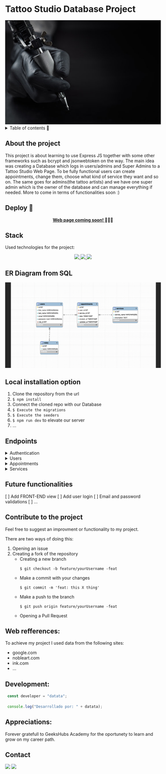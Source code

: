 # Tattoo Studio Database Project

<img src="./img/banner.jpg">
<br>

<details>
  <summary> Table of contents 📝</summary>
  <ol>
    <li><a href="#about-the-project">About the project</a></li>
    <li><a href="#deploy-🚀">Deploy</a></li>
    <li><a href="#stack">Stack</a></li>
    <li><a href="#er-diagram-from-sql">Database Diagram</a></li>
    <li><a href="#clond">Clone</a></li>
    <li><a href="#endpoints">Endpoints</a></li>
    <li><a href="#future-functionalities">Future functionalities</a></li>
    <li><a href="#contributions">Contributions</a></li>
    <li><a href="#web-refferances">Web refferance</a></li>
    <li><a href="#development">Development</a></li>
    <li><a href="#appreciations">Appreciations</a></li>
    <li><a href="#contact">Contact</a></li>
  </ol>
</details>

## About the project
This project is about learning to use Express JS together with some other frameworks such as bcrypt and jsonwebtoken on the way. The main idea was creating a Database which logs in users/admins and Super Admins to a Tattoo Studio Web Page. To be fully functional users can create appointments, change them, choose what kind of service they want and so on. The same goes for admins(the tattoo artists) and we have one super admin which is the owner of the database and can manage everything if needed. More to come in terms of functionalities soon :)  

## Deploy 🚀
<div align="center">
    <a href="https://www.google.com"><strong> Web page coming soon! </strong></a>🚀🚀🚀
</div>

## Stack
Used technologies for the project:
<div align="center">
<a href="https://www.expressjs.com/">
    <img src= "https://img.shields.io/badge/express.js-%23404d59.svg?style=for-the-badge&logo=express&logoColor=%2361DAFB"/>
</a>
<a href="https://nodejs.org/es/">
    <img src= "https://img.shields.io/badge/node.js-026E00?style=for-the-badge&logo=node.js&logoColor=white"/>
</a>
<a href="https://developer.mozilla.org/es/docs/Web/JavaScript">
    <img src= "https://img.shields.io/badge/javascipt-EFD81D?style=for-the-badge&logo=javascript&logoColor=black"/>
</a>
 </div>


## ER Diagram from SQL
<img src="./img/Screenshot 2024-07-03 at 20.05.06.png">

## Local installation option
1. Clone the repository from the url
2. ` $ npm install `
3. Connect the cloned repo with our Database
4. ``` $ Execute the migrations ``` 
5. ``` $ Execute the seeders ``` 
6. ``` $ npm run dev ``` to elevate our server
7. ...

## Endpoints
<details>
<summary>Authentication</summary>

- AUTH
    - REGISTER

            POST http://localhost:4000/api/auth/register
        body:
        ``` js
            {
                "user": "Name",
                "email": "yourmail@mail.com",
                "password": "123456789"
            }
        ```

    - LOGIN

            POST http://localhost:4000/api/auth/login  
        body:
        ``` js
            {
                "user": "Name",
                "email": "yourmail@mail.com",
                "password": "123456789"
            }
        ```
        </details>
        <details>

<summary>Users</summary>

- USERS

    - GET ALL USERS (ONLY FOR ADMINS)

            GET http://localhost:4000/api/users
        auth:
        ```
        your token

        ```

    - CHANGE PROFILE

            PUT http://localhost:4000/api/users/profile
        auth:
        ```
        your token

        ```
        body:
        ``` js
            {
                info you want to change goes here
            }
        ```

    - USER PROFILE

            GET http://localhost:4000/api/users/profile
        auth:
        ```
        your token

        ```


    - PROFILE UPDATE BY ID

            GET http://localhost:4000/api/users/profile
        auth:
        ```
        your token
        ```

    - DELETE USER BY ID

            GET http://localhost:4000/api/users/profile
        auth:
        ```
        your token
        ```


</details>

<details>
<summary>Appointments</summary>

- APPOINTMENTS

    - CREATE APPOINTMENT

            POST http://localhost:4000/api/appointments/create
        
        auth:
        ```
        your token
        ```
        body:
        ``` js
            {
                "appointment_date": "2024/01/01",
                "service_id": 2
            }
        ```

    - CHANGE APPOINTMENT

            PUT http://localhost:4000/api/appointments/change
             
        auth:
        ```
        your token
        ```
        body:
        ``` js
            {
                "id": yourappid,
                "infotochange": change
            }
        ```

        - FIND APPOINTMENT BY ID
        
            GET http://localhost:4000/api/appointments/:id
             
        auth:
        ```
        your token
        ```
        body:
        ``` js
            {
                "id": 1
            }
        ```

        - SHOW USER APPOINTMENTS

            GET http://localhost:4000/api/appointments/scheduled
             
        auth:
        ```
        your token
        ``` 

        - DELETE APPOINTMENT

            DELETE http://localhost:4000/api/appointments/delete
             
        auth:
        ```
        your token
        ``` 
        body:
        ``` js
            {
                "id": 1
            }
        ```
</details>

<details>

<summary> Services </summary>

- SERVICES
    - CREATE SERVICE

            POST http://localhost:4000/api/services
                 
        auth:
        ```
        your token
        ``` 
        body:
        ``` js
            {
                "service_name": "Name",
                "description": "blablabla.com"
            }
        ```

    - SEE ALL SERVICES

            GET http://localhost:4000/api/services
                 
        auth:
        ```
        your token
        ``` 
        
        
    - UPDATE SERVICE

            PUT http://localhost:4000/api/services/:id
                 
        auth:
        ```
        your token
        ``` 
        body:
        ``` js
            {
                "id": 2,
                "description": "blablabla.com"
            }
        ```
     - FIND SERVICE BY ID

            GET http://localhost:4000/api/services/:id
                 
        auth:
        ```
        your token
        ``` 
        body:
        ``` js
            {
                "id": 1
            }
        ```
</details>


## Future functionalities
[ ] Add FRONT-END view
[ ] Add user login
[ ] Email and password validations 
[ ] ...

## Contribute to the project
Feel free to suggest an improvment or functionality to my project. 

There are two ways of doing this:

1. Opening an issue
2. Creating a fork of the repository
    - Creating a new branch 
        ```
        $ git checkout -b feature/yourUsername -feat
        ```
    - Make a commit with your changes
        ```
        $ git commit -m 'feat: this X thing'
        ```
    - Make a push to the branch
        ```
        $ git push origin feature/yourUsername -feat
        ```
    - Opening a Pull Request


## Web refferences:
To achieve my project I used data from the following sites:
-  google.com
-  nobleart.com
-  ink.com
- ...

## Development:

``` js
 const developer = "datata";

 console.log("Desarrollado por: " + datata);
```  

## Appreciations:

Forever gratefull to GeeksHubs Academy for the oportunety to learn and grow on my career path.

## Contact
<a href = "mailto:micorreoelectronico@gmail.com"><img src="https://img.shields.io/badge/Gmail-C6362C?style=for-the-badge&logo=gmail&logoColor=white" target="_blank"></a>
<a href="https://www.linkedin.com/in/linkedinUser/" target="_blank"><img src="https://img.shields.io/badge/-LinkedIn-%230077B5?style=for-the-badge&logo=linkedin&logoColor=white" target="_blank"></a> 
</p>